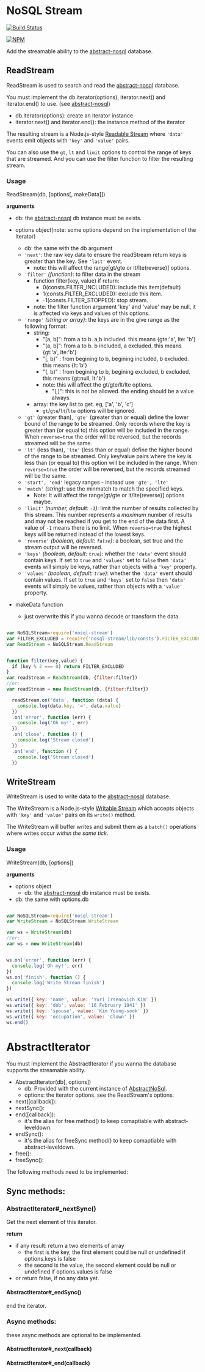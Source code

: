 # NoSQL Stream

[![Build Status](https://secure.travis-ci.org/snowyu/nosql-stream.png?branch=master)](http://travis-ci.org/snowyu/nosql-stream)

[![NPM](https://nodei.co/npm/nosql-stream.png?stars&downloads&downloadRank)](https://nodei.co/npm/nosql-stream/)

Add the streamable ability to the [abstract-nosql](https://github.com/snowyu/abstract-nosql) database.

## ReadStream

ReadStream is used to search and read the [abstract-nosql](https://github.com/snowyu/abstract-nosql) database.

You must implement the db.iterator(options), iterator.next() and iterator.end() to use. (see [abstract-nosql](https://github.com/snowyu/abstract-nosql))

* db.iterator(options): create an iterator instance
* iterator.next() and iterator.end(): the instance method of the iterator

The resulting stream is a Node.js-style [Readable Stream](http://nodejs.org/docs/latest/api/stream.html#stream_readable_stream)
where `'data'` events emit objects with `'key'` and `'value'` pairs.

You can also use the `gt`, `lt` and `limit` options to control the
range of keys that are streamed. And you can use the filter function to filter the resulting stream.

### Usage

ReadStream(db, [options[, makeData]])


__arguments__

* db: the [abstract-nosql](https://github.com/snowyu/abstract-nosql) db instance must be exists.
* options object(note: some options depend on the implementation of the Iterator)
  * db: the same with the db argument
  * `'next'`: the raw key data to ensure the readStream return keys is greater than the key. See `'last'` event.
    * note: this will affect the range[gt/gte or lt/lte(reverse)] options.
  * `'filter'` *(function)*: to filter data in the stream
    * function filter(key, value) if return:
      *  0(consts.FILTER_INCLUDED): include this item(default)
      *  1(consts.FILTER_EXCLUDED): exclude this item.
      * -1(consts.FILTER_STOPPED): stop stream.
    * note: the filter function argument 'key' and 'value' may be null, it is affected via keys and values of this options.
  * `'range'` *(string or array)*: the keys are in the give range as the following format:
    * string:
      * "[a, b]": from a to b. a,b included. this means {gte:'a', lte: 'b'}
      * "(a, b]": from a to b. b included, a excluded. this means {gt:'a', lte:'b'}
      * "[, b)" : from begining to b, begining included, b excluded. this means {lt:'b'}
      * "(, b)" : from begining to b, begining excluded, b excluded. this means {gt:null, lt:'b'}
      * note: this will affect the gt/gte/lt/lte options.
        * "(,)": this is not be allowed. the ending should be a value always.
    * array: the key list to get. eg, ['a', 'b', 'c']
      * `gt`/`gte`/`lt`/`lte` options will be ignored.
  * `'gt'` (greater than), `'gte'` (greater than or equal) define the lower bound of the range to be streamed. Only records where the key is greater than (or equal to) this option will be included in the range. When `reverse=true` the order will be reversed, but the records streamed will be the same.
  * `'lt'` (less than), `'lte'` (less than or equal) define the higher bound of the range to be streamed. Only key/value pairs where the key is less than (or equal to) this option will be included in the range. When `reverse=true` the order will be reversed, but the records streamed will be the same.
  * `'start', 'end'` legacy ranges - instead use `'gte', 'lte'`
  * `'match'` *(string)*: use the minmatch to match the specified keys.
    * Note: It will affect the range[gt/gte or lt/lte(reverse)] options maybe.
  * `'limit'` *(number, default: `-1`)*: limit the number of results collected by this stream. This number represents a *maximum* number of results and may not be reached if you get to the end of the data first. A value of `-1` means there is no limit. When `reverse=true` the highest keys will be returned instead of the lowest keys.
  * `'reverse'` *(boolean, default: `false`)*: a boolean, set true and the stream output will be reversed. 
  * `'keys'` *(boolean, default: `true`)*: whether the `'data'` event should contain keys. If set to `true` and `'values'` set to `false` then `'data'` events will simply be keys, rather than objects with a `'key'` property.
  * `'values'` *(boolean, default: `true`)*: whether the `'data'` event should contain values. If set to `true` and `'keys'` set to `false` then `'data'` events will simply be values, rather than objects with a `'value'` property.

* makeData function
  * just overwrite this if you wanna decode or transform the data.


```js

var NoSQLStream=require('nosql-stream')
var FILTER_EXCLUDED = require('nosql-stream/lib/consts').FILTER_EXCLUDED
var ReadStream = NoSQLStream.ReadStream


function filter(key,value) {
  if (key % 2 === 0) return FILTER_EXCLUDED
}
var readStream = ReadStream(db, {filter:filter})
//or:
var readStream = new ReadStream(db, {filter:filter})

  readStream.on('data', function (data) {
    console.log(data.key, '=', data.value)
  })
  .on('error', function (err) {
    console.log('Oh my!', err)
  })
  .on('close', function () {
    console.log('Stream closed')
  })
  .on('end', function () {
    console.log('Stream closed')
  })


```

## WriteStream

WriteStream is used to write data to the [abstract-nosql](https://github.com/snowyu/abstract-nosql) database.

The WriteStream is a Node.js-style [Writable Stream](http://nodejs.org/docs/latest/api/stream.html#stream_writable_stream) which accepts objects with `'key'` and `'value'` pairs on its `write()` method.

The WriteStream will buffer writes and submit them as a `batch()` operations where writes occur *within the same tick*.

### Usage

WriteStream(db, [options])

__arguments__

* options object
  * db: the [abstract-nosql](https://github.com/snowyu/abstract-nosql) db instance must be exists.
* db: the same with options.db


```js

var NoSQLStream=require('nosql-stream')
var WriteStream = NoSQLStream.WriteStream

var ws = WriteStream(db)
//or:
var ws = new WriteStream(db)


ws.on('error', function (err) {
  console.log('Oh my!', err)
})
ws.on('finish', function () {
  console.log('Write Stream finish')
})

ws.write({ key: 'name', value: 'Yuri Irsenovich Kim' })
ws.write({ key: 'dob', value: '16 February 1941' })
ws.write({ key: 'spouse', value: 'Kim Young-sook' })
ws.write({ key: 'occupation', value: 'Clown' })
ws.end()

```

# AbstractIterator

You must implement the AbstractIterator if you wanna the database supports the streamable ability.


* AbstractIterator(db[, options])
  * db: Provided with the current instance of [AbstractNoSql](https://github.com/snowyu/node-abstract-nosql).
  * options: the iterator options. see the ReadStream's options.
* next([callback]):
* nextSync():
* end([callback]):
  * it's the alias for free method() to keep comaptiable with abstract-leveldown.
* endSync():
  * it's the alias for freeSync method() to keep comaptiable with abstract-leveldown.
* free():
* freeSync():

The following methods need to be implemented:

## Sync methods:

### AbstractIterator#_nextSync()

Get the next element of this iterator.

__return__

* if any result: return a two elements of array
  * the first is the key, the first element could be null or undefined if options.keys is false
  * the second is the value, the second element could be null or undefined if options.values is false
* or return false, if no any data yet.


#### AbstractIterator#_endSync()

end the iterator.

### Async methods:

these async methods are optional to be implemented.

#### AbstractIterator#_next(callback)
#### AbstractIterator#_end(callback)

